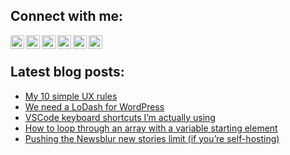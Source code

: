 ## Connect with me:
[<img align="left" alt="Latz | Twitter" width="22px" src="https://cdn.jsdelivr.net/npm/simple-icons@v3/icons/twitter.svg" />](https://twitter.com/Latz)
[<img align="left" alt="Latz | LinkedIn" width="22px" src="https://cdn.jsdelivr.net/npm/simple-icons@v3/icons/linkedin.svg" />](https://www.linkedin.com/in/lutz-schr%C3%B6er-a694a42a/)
[<img align="left" alt="Latz | Xing" width="22px" src="https://cdn.jsdelivr.net/npm/simple-icons@v3/icons/xing.svg" />](https://www.xing.com/profile/Lutz_Schroeer/cv)
[<img align="left" alt="Latz | Mastodon" width="22px" src="https://cdn.jsdelivr.net/npm/simple-icons@v3/icons/mastodon.svg" />](https://www.mastodon.social/@Latz)
[<img align="left" alt="Latz | Threads" width="22px" src="https://cdn.jsdelivr.net/npm/simple-icons@v3/icons/mastodon.svg" />](https://www.threads.net/@latz_katz)
[<img align="left" alt="Latz | Bluesky" width="22px" src="https://cdn.jsdelivr.net/npm/simple-icons@v3/icons/bluesky.svg" />](https://bsky.app/profile/fuzzy.monster)


<br>

## Latest blog posts:
<!-- BLOG-POST-LIST:START -->
- [My 10 simple UX rules](https://elektroelch.net/my-10-simple-ux-rules/)
- [We need a LoDash for WordPress](https://elektroelch.net/we-need-a-lodash-for-wordpress/)
- [VSCode keyboard shortcuts I’m actually using](https://elektroelch.net/vscode-keyboard-shortcuts-im-actually-using/)
- [How to loop through an array with a variable starting element](https://elektroelch.net/how-to-loop-through-an-array-with-a-variable-starting-element/)
- [Pushing the Newsblur new stories limit &lpar;if you’re self-hosting&rpar;](https://elektroelch.net/pushing-the-newsblur-new-stories-limit-if-youre-self-hosting/)
<!-- BLOG-POST-LIST:END -->

